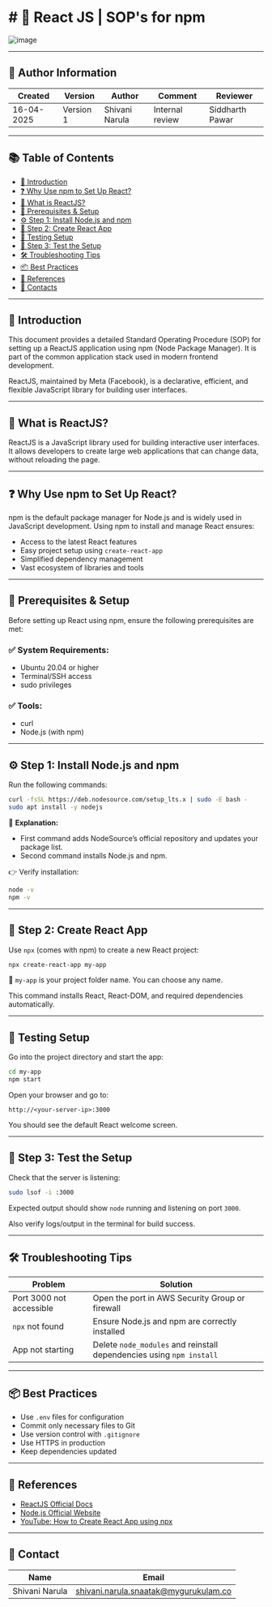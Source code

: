 
# # 🚀 React JS | SOP's for npm

![image](https://github.com/user-attachments/assets/f434b24c-9ec6-41f1-9e06-a5e7664a1183)

---

## 👤 Author Information

| Created     | Version | Author          | Comment        | Reviewer        |
|-------------|---------|------------------|----------------|------------------|
| 16-04-2025  | Version 1 | Shivani Narula  | Internal review | Siddharth Pawar  |

---

## 📚 Table of Contents

- [🧩 Introduction](#-introduction)  
- [❓ Why Use npm to Set Up React?](#-why-use-npm-to-set-up-react)  
- [📁 What is ReactJS?](#-what-is-reactjs)  
- [🔧 Prerequisites & Setup](#-prerequisites--setup)  
- [⚙️ Step 1: Install Node.js and npm](#️-step-1-install-nodejs-and-npm)  
- [📁 Step 2: Create React App](#-step-2-create-react-app)  
- [🧪 Testing Setup](#-testing-setup)  
- [🧪 Step 3: Test the Setup](#-step-3-test-the-setup)  
- [🛠️ Troubleshooting Tips](#️-troubleshooting-tips)  
- [📦 Best Practices](#-best-practices)  
- [📘 References](#-references)  
- [📇 Contacts](#-contacts)

---

## 🧩 Introduction
This document provides a detailed Standard Operating Procedure (SOP) for setting up a ReactJS application using npm (Node Package Manager). It is part of the common application stack used in modern frontend development.

ReactJS, maintained by Meta (Facebook), is a declarative, efficient, and flexible JavaScript library for building user interfaces.

---
## 📁 What is ReactJS?
ReactJS is a JavaScript library used for building interactive user interfaces. It allows developers to create large web applications that can change data, without reloading the page.

---

## ❓ Why Use npm to Set Up React?
npm is the default package manager for Node.js and is widely used in JavaScript development. Using npm to install and manage React ensures:

- Access to the latest React features
- Easy project setup using `create-react-app`
- Simplified dependency management
- Vast ecosystem of libraries and tools

---

## 🔧 Prerequisites & Setup
Before setting up React using npm, ensure the following prerequisites are met:

### ✅ System Requirements:
- Ubuntu 20.04 or higher
- Terminal/SSH access
- sudo privileges

### ✅ Tools:
- curl
- Node.js (with npm)

---

## ⚙️ Step 1: Install Node.js and npm

Run the following commands:

```bash
curl -fsSL https://deb.nodesource.com/setup_lts.x | sudo -E bash -
sudo apt install -y nodejs
```

📌 **Explanation:**
- First command adds NodeSource’s official repository and updates your package list.
- Second command installs Node.js and npm.

👉 Verify installation:
```bash
node -v
npm -v
```

---

## 📁 Step 2: Create React App

Use `npx` (comes with npm) to create a new React project:

```bash
npx create-react-app my-app
```

🔹 `my-app` is your project folder name. You can choose any name.

This command installs React, React-DOM, and required dependencies automatically.

---

## 🧪 Testing Setup

Go into the project directory and start the app:

```bash
cd my-app
npm start
```

Open your browser and go to:
```
http://<your-server-ip>:3000
```
You should see the default React welcome screen.

---

## 🧪 Step 3: Test the Setup

Check that the server is listening:
```bash
sudo lsof -i :3000
```

Expected output should show `node` running and listening on port `3000`.

Also verify logs/output in the terminal for build success.

---

## 🛠️ Troubleshooting Tips

| Problem | Solution |
|--------|----------|
| Port 3000 not accessible | Open the port in AWS Security Group or firewall |
| `npx` not found | Ensure Node.js and npm are correctly installed |
| App not starting | Delete `node_modules` and reinstall dependencies using `npm install` |

---

## 📦 Best Practices

- Use `.env` files for configuration
- Commit only necessary files to Git
- Use version control with `.gitignore`
- Use HTTPS in production
- Keep dependencies updated

---

## 🔗 References
- [ReactJS Official Docs](https://create-react-app.dev/docs/getting-started/)
- [Node.js Official Website](https://nodejs.org)
- [YouTube: How to Create React App using npx](https://www.youtube.com/watch?v=1HOuGMGV00g)

---

## 📇 Contact

| Name            | Email                                       |
|-----------------|---------------------------------------------|
| Shivani Narula  | shivani.narula.snaatak@mygurukulam.co       |

